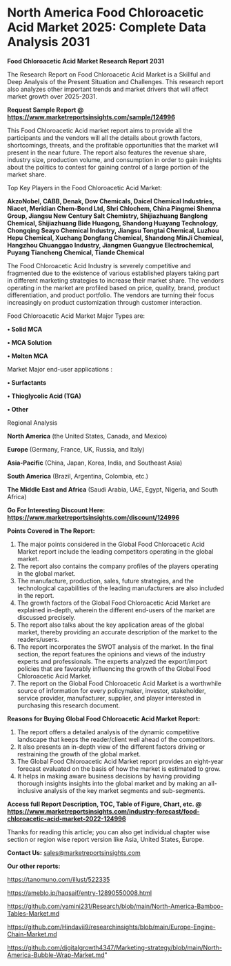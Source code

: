 # North America Food Chloroacetic Acid Market 2025: Complete Data Analysis 2031

<strong>Food Chloroacetic Acid Market Research Report 2031</strong>

The Research Report on Food Chloroacetic Acid Market is a Skillful and Deep Analysis of the Present Situation and Challenges. This research report also analyzes other important trends and market drivers that will affect market growth over 2025-2031.

<strong>Request Sample Report @ <a href=https://www.marketreportsinsights.com/sample/124996>https://www.marketreportsinsights.com/sample/124996</a></strong>

This Food Chloroacetic Acid market report aims to provide all the participants and the vendors will all the details about growth factors, shortcomings, threats, and the profitable opportunities that the market will present in the near future. The report also features the revenue share, industry size, production volume, and consumption in order to gain insights about the politics to contest for gaining control of a large portion of the market share.

Top Key Players in the Food Chloroacetic Acid Market:

<strong>AkzoNobel, CABB, Denak, Dow Chemicals, Daicel Chemical Industries, Niacet, Meridian Chem-Bond Ltd, Shri Chlochem, China Pingmei Shenma Group, Jiangsu New Century Salt Chemistry, Shijiazhuang Banglong Chemical, Shijiazhuang Bide Huagong, Shandong Huayang Technology, Chongqing Seayo Chemical Industry, Jiangsu Tongtai Chemical, Luzhou Hepu Chemical, Xuchang Dongfang Chemical, Shandong MinJi Chemical, Hangzhou Chuanggao Industry, Jiangmen Guangyue Electrochemical, Puyang Tiancheng Chemical, Tiande Chemical</strong>

The Food Chloroacetic Acid Industry is severely competitive and fragmented due to the existence of various established players taking part in different marketing strategies to increase their market share. The vendors operating in the market are profiled based on price, quality, brand, product differentiation, and product portfolio. The vendors are turning their focus increasingly on product customization through customer interaction.

Food Chloroacetic Acid Market Major Types are:

<strong>• Solid MCA

• MCA Solution

• Molten MCA</strong>

Market Major end-user applications :

<strong>• Surfactants

• Thioglycolic Acid (TGA)

• Other</strong>

Regional Analysis

</u><strong><b>North America</b></strong> (the United States, Canada, and Mexico)

<strong><b>Europe </b></strong>(Germany, France, UK, Russia, and Italy)

<strong><b>Asia-Pacific</b></strong> (China, Japan, Korea, India, and Southeast Asia)

<strong><b>South America</b></strong> (Brazil, Argentina, Colombia, etc.)

<strong><b>The Middle East and Africa</b></strong> (Saudi Arabia, UAE, Egypt, Nigeria, and South Africa)

<strong>Go For Interesting Discount Here: <a href=https://www.marketreportsinsights.com/discount/124996>https://www.marketreportsinsights.com/discount/124996</a></strong>

<strong>Points Covered in The Report:</strong>
<ol>
  <li>The major points considered in the Global Food Chloroacetic Acid Market report include the leading competitors operating in the global market.</li>
  <li>The report also contains the company profiles of the players operating in the global market.</li>
  <li>The manufacture, production, sales, future strategies, and the technological capabilities of the leading manufacturers are also included in the report.</li>
  <li>The growth factors of the Global Food Chloroacetic Acid Market are explained in-depth, wherein the different end-users of the market are discussed precisely.</li>
  <li>The report also talks about the key application areas of the global market, thereby providing an accurate description of the market to the readers/users.</li>
  <li>The report incorporates the SWOT analysis of the market. In the final section, the report features the opinions and views of the industry experts and professionals. The experts analyzed the export/import policies that are favorably influencing the growth of the Global Food Chloroacetic Acid Market.</li>
  <li>The report on the Global Food Chloroacetic Acid Market is a worthwhile source of information for every policymaker, investor, stakeholder, service provider, manufacturer, supplier, and player interested in purchasing this research document.</li>
</ol>
<strong>Reasons for Buying Global Food Chloroacetic Acid Market Report:</strong>

<ol>
  <li>The report offers a detailed analysis of the dynamic competitive landscape that keeps the reader/client well ahead of the competitors.</li>
  <li>It also presents an in-depth view of the different factors driving or restraining the growth of the global market.</li>
  <li>The Global Food Chloroacetic Acid Market report provides an eight-year forecast evaluated on the basis of how the market is estimated to grow.</li>
  <li>It helps in making aware business decisions by having providing thorough insights insights into the global market and by making an all-inclusive analysis of the key market segments and sub-segments.</li>
</ol>
<strong>Access full Report Description, TOC, Table of Figure, Chart, etc. @ <a href=https://www.marketreportsinsights.com/industry-forecast/food-chloroacetic-acid-market-2022-124996>https://www.marketreportsinsights.com/industry-forecast/food-chloroacetic-acid-market-2022-124996</a></strong>


Thanks for reading this article; you can also get individual chapter wise section or region wise report version like Asia, United States, Europe.

<strong>Contact Us:</strong>
sales@marketreportsinsights.com

<strong>Our other reports:</strong>

<a href=https://tanomuno.com/illust/522335>https://tanomuno.com/illust/522335</a>

<a href=https://ameblo.jp/haqsaif/entry-12890550008.html>https://ameblo.jp/haqsaif/entry-12890550008.html</a>

<a href=https://github.com/yamini231/Research/blob/main/North-America-Bamboo-Tables-Market.md>https://github.com/yamini231/Research/blob/main/North-America-Bamboo-Tables-Market.md</a>

<a href=https://github.com/Hindavii9/researchinsights/blob/main/Europe-Engine-Chain-Market.md>https://github.com/Hindavii9/researchinsights/blob/main/Europe-Engine-Chain-Market.md</a>

<a href=https://github.com/digitalgrowth4347/Marketing-strategy/blob/main/North-America-Bubble-Wrap-Market.md>https://github.com/digitalgrowth4347/Marketing-strategy/blob/main/North-America-Bubble-Wrap-Market.md</a>"
